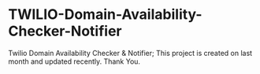 # TWILIO-Domain-Availability-Checker-Notifier
Twilio Domain Availability Checker &amp; Notifier; This project is created on last month and updated recently.
Thank You.

